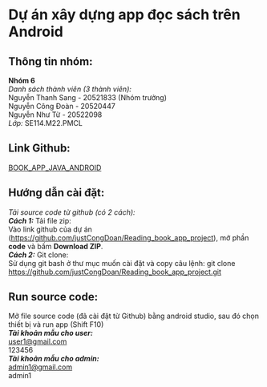 # Dự án xây dựng app đọc sách trên Android 
## Thông tin nhóm:  
**Nhóm 6**  
*Danh sách thành viên (3 thành viên):*  
Nguyễn Thanh Sang - 20521833 (Nhóm trưởng)  
Nguyễn Công Đoàn - 20520447  
Nguyễn Như Từ - 20522098  
*Lớp:* SE114.M22.PMCL   
## Link Github:  
[BOOK_APP_JAVA_ANDROID](https://github.com/justCongDoan/Reading_book_app_project)
## Hướng dẫn cài đặt:
*Tải source code từ github (có 2 cách):*   
***Cách 1:*** Tải file zip:  
Vào link github của dự án (https://github.com/justCongDoan/Reading_book_app_project), mở phần **code** và bấm **Download ZIP**.  
***Cách 2:*** Git clone:  
Sử dụng git bash ở thư mục muốn cài đặt và copy câu lệnh: git clone <https://github.com/justCongDoan/Reading_book_app_project.git>  
## Run source code:   
Mở file source code (đã cài đặt từ Github) bằng android studio, sau đó chọn thiết bị và run app (Shift F10)  
***Tài khoản mẫu cho user:***  
user1@gmail.com  
123456  
***Tài khoản mẫu cho admin:***   
admin1@gmail.com  
admin1  
